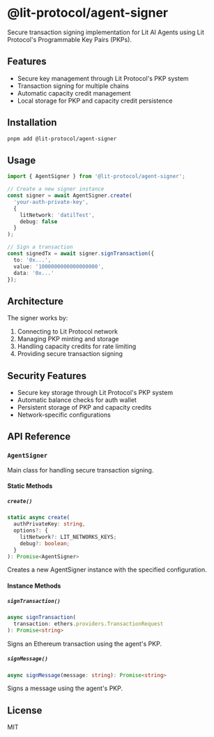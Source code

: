 # @lit-protocol/agent-signer

Secure transaction signing implementation for Lit AI Agents using Lit Protocol's Programmable Key Pairs (PKPs).

## Features

- Secure key management through Lit Protocol's PKP system
- Transaction signing for multiple chains
- Automatic capacity credit management
- Local storage for PKP and capacity credit persistence

## Installation

```bash
pnpm add @lit-protocol/agent-signer
```

## Usage

```typescript
import { AgentSigner } from '@lit-protocol/agent-signer';

// Create a new signer instance
const signer = await AgentSigner.create(
  'your-auth-private-key',
  {
    litNetwork: 'datilTest',
    debug: false
  }
);

// Sign a transaction
const signedTx = await signer.signTransaction({
  to: '0x...',
  value: '1000000000000000000',
  data: '0x...'
});
```

## Architecture

The signer works by:
1. Connecting to Lit Protocol network
2. Managing PKP minting and storage
3. Handling capacity credits for rate limiting
4. Providing secure transaction signing

## Security Features

- Secure key storage through Lit Protocol's PKP system
- Automatic balance checks for auth wallet
- Persistent storage of PKP and capacity credits
- Network-specific configurations

## API Reference

### `AgentSigner`

Main class for handling secure transaction signing.

#### Static Methods

##### `create()`
```typescript
static async create(
  authPrivateKey: string,
  options?: {
    litNetwork?: LIT_NETWORKS_KEYS;
    debug?: boolean;
  }
): Promise<AgentSigner>
```

Creates a new AgentSigner instance with the specified configuration.

#### Instance Methods

##### `signTransaction()`
```typescript
async signTransaction(
  transaction: ethers.providers.TransactionRequest
): Promise<string>
```

Signs an Ethereum transaction using the agent's PKP.

##### `signMessage()`
```typescript
async signMessage(message: string): Promise<string>
```

Signs a message using the agent's PKP.

## License

MIT
